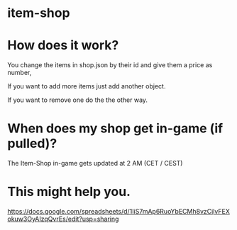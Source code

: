 # item-shop

# How does it work?
You change the items in shop.json by their id and give them a price as number,
 
If you want to add more items just add another object.

If you want to remove one do the the other way.


# When does my shop get in-game (if pulled)?
The Item-Shop in-game gets updated at 2 AM (CET / CEST)

# This might help you.
https://docs.google.com/spreadsheets/d/1IiS7mAp6RuoYbECMh8vzCjlvFEXokuw3OyAIzqQvrEs/edit?usp=sharing
